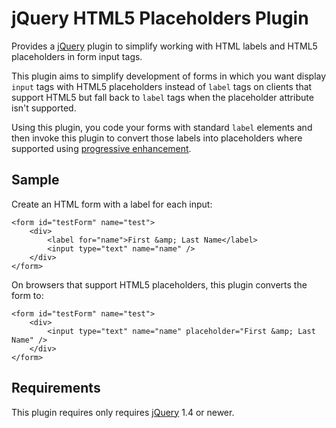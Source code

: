 jQuery HTML5 Placeholders Plugin
================================

Provides a [jQuery](http://jquery.com/) plugin to simplify working with HTML labels and HTML5 placeholders in form input tags.

This plugin aims to simplify development of forms in which you want display  `input` tags with HTML5 placeholders instead of `label` tags
on clients that support HTML5 but fall back to `label` tags when the placeholder attribute isn't supported.


Using this plugin, you code your forms with standard `label` elements and then invoke this plugin to convert those labels into placeholders
where supported using [progressive enhancement](http://en.wikipedia.org/wiki/Progressive_enhancement).
 

Sample
------

Create an HTML form with a label for each input:

	<form id="testForm" name="test">
		<div>
			<label for="name">First &amp; Last Name</label>
			<input type="text" name="name" />
		</div>
	</form>

On browsers that support HTML5 placeholders, this plugin converts the form to:

	<form id="testForm" name="test">
		<div>
			<input type="text" name="name" placeholder="First &amp; Last Name" />
		</div>
	</form>

Requirements
------------

This plugin requires only requires [jQuery](http://jquery.com/) 1.4 or newer.


